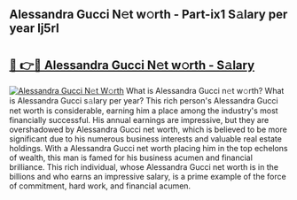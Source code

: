## Alessandra Gucci N𝚎t w𝚘rth - Part-ix1 S𝚊lary per year lj5rI

# <h2><a href="http://gc1fsgw.nevu.top/?p=Alessandra+Gucci">🔗 👉🔴 Alessandra Gucci N𝚎t w𝚘rth - S𝚊lary</a></h2>

[![Alessandra Gucci N𝚎t W𝚘rth](https://i.imgur.com/Oavwk0R.jpeg)](http://gc1fsgw.nevu.top/?p=Alessandra+Gucci)
What is Alessandra Gucci n𝚎t w𝚘rth? What is Alessandra Gucci s𝚊lary per year?
This rich person's Alessandra Gucci net worth is considerable, earning him a place among the industry's most financially successful. His annual earnings are impressive, but they are overshadowed by Alessandra Gucci net worth, which is believed to be more significant due to his numerous business interests and valuable real estate holdings. With a Alessandra Gucci net worth placing him in the top echelons of wealth, this man is famed for his business acumen and financial brilliance. This rich individual, whose Alessandra Gucci net worth is in the billions and who earns an impressive salary, is a prime example of the force of commitment, hard work, and financial acumen.

